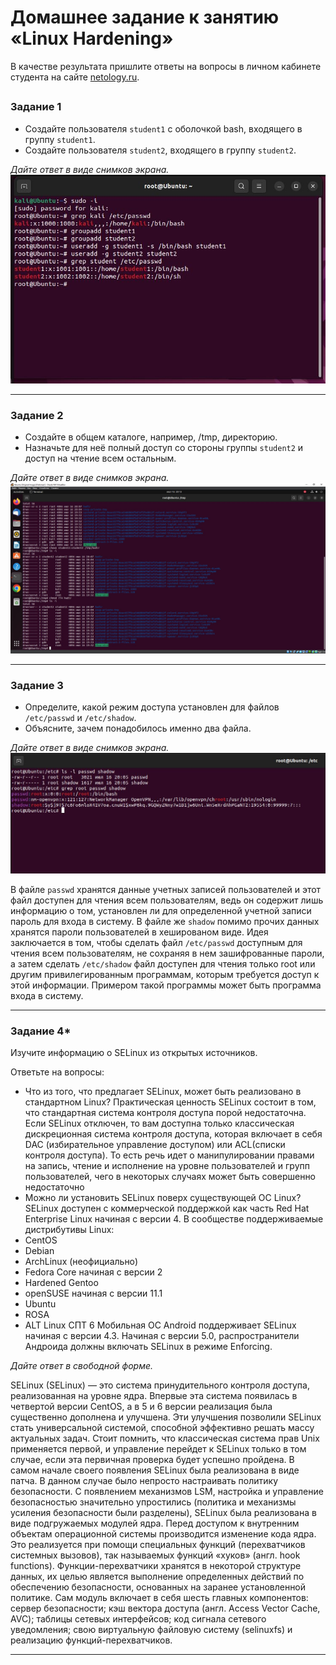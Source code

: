# Домашнее задание к занятию «Linux Hardening»

В качестве результата пришлите ответы на вопросы в личном кабинете студента на сайте [netology.ru](https://netology.ru/).

## 

### Задание 1

- Создайте пользователя `student1` с оболочкой bash, входящего в группу `student1`.
- Создайте пользователя `student2`, входящего в группу `student2`.

*Дайте ответ в виде снимков экрана.*
![](./pic/screenshot1.JPG)

------

### Задание 2

- Создайте в общем каталоге, например, /tmp, директорию.
- Назначьте для неё полный доступ со стороны группы `student2` и доступ на чтение всем остальным.

*Дайте ответ в виде снимков экрана.*
![](./pic/screenshot2.JPG)

------

### Задание 3

- Определите, какой режим доступа установлен для файлов `/etc/passwd` и `/etc/shadow`.
- Объясните, зачем понадобилось именно два файла.

*Дайте ответ в виде снимков экрана.*
![](./pic/screenshot3.JPG)

В файле `passwd` хранятся данные учетных записей пользователей и этот файл доступен для чтения всем пользователям, ведь он содержит лишь информацию о том, установлен ли для определенной учетной записи пароль для входа в систему. В файле же `shadow` помимо прочих данных хранятся пароли пользователей в хешированом виде. Идея заключается в том, чтобы сделать файл `/etc/passwd` доступным для чтения всем пользователям, не сохраняя в нем зашифрованные пароли, а затем сделать `/etc/shadow` файл доступен для чтения только root или другим привилегированным программам, которым требуется доступ к этой информации. Примером такой программы может быть программа входа в систему.

------

### Задание 4*

Изучите информацию о SELinux из открытых источников.

Ответьте на вопросы:

- Что из того, что предлагает SELinux, может быть реализовано в стандартном Linux? Практическая ценность SELinux состоит в том, что стандартная система контроля доступа порой недостаточна. Если SELinux отключен, то вам доступна только классическая дискреционная система контроля доступа, которая включает в себя DAC (избирательное управление доступом) или ACL(списки контроля доступа). То есть речь идет о манипулировании правами на запись, чтение и исполнение на уровне пользователей и групп пользователей, чего в некоторых случаях может быть совершенно недостаточно
- Можно ли установить SELinux поверх существующей ОС Linux? SELinux доступен с коммерческой поддержкой как часть Red Hat Enterprise Linux начиная с версии 4.
В сообществе поддерживаемые дистрибутивы Linux:
- CentOS
- Debian
- ArchLinux (неофициально)
- Fedora Core начиная с версии 2
- Hardened Gentoo
- openSUSE начиная c версии 11.1
- Ubuntu
- ROSA
- ALT Linux СПТ 6
Мобильная ОС Android поддерживает SELinux начиная с версии 4.3. Начиная с версии 5.0, распространители Андроида должны включать SELinux в режиме Enforcing.

*Дайте ответ в свободной форме.*

SELinux (SELinux) — это система принудительного контроля доступа, реализованная на уровне ядра. Впервые эта система появилась в четвертой версии CentOS, а в 5 и 6 версии реализация была существенно дополнена и улучшена. Эти улучшения позволили SELinux стать универсальной системой, способной эффективно решать массу актуальных задач. Стоит помнить, что классическая система прав Unix применяется первой, и управление перейдет к SELinux только в том случае, если эта первичная проверка будет успешно пройдена.
В самом начале своего появления SELinux была реализована в виде патча. В данном случае было непросто настраивать политику безопасности. С появлением механизмов LSM, настройка и управление безопасностью значительно упростились (политика и механизмы усиления безопасности были разделены), SELinux была реализована в виде подгружаемых модулей ядра. Перед доступом к внутренним объектам операционной системы производится изменение кода ядра. Это реализуется при помощи специальных функций (перехватчиков системных вызовов), так называемых функций «хуков» (англ. hook functions). Функции-перехватчики хранятся в некоторой структуре данных, их целью является выполнение определенных действий по обеспечению безопасности, основанных на заранее установленной политике. Сам модуль включает в себя шесть главных компонентов: сервер безопасности; кэш вектора доступа (англ. Access Vector Cache, AVC); таблицы сетевых интерфейсов; код сигнала сетевого уведомления; свою виртуальную файловую систему (selinuxfs) и реализацию функций-перехватчиков.

------